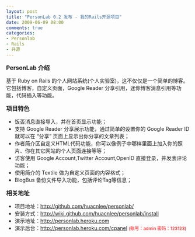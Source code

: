 ```yaml
---
layout: post
title: "PersonLab 0.2 发布 - 我的Rails开源项目"
date: 2009-06-09 08:00
comments: true
categories: 
- Personlab
- Rails
- 开源
---
```

<p><strong><span style="font-size: 16px;">PersonLab 介绍</span></strong></p>
<p>基于 Ruby on Rails 的个人网站系统(个人实验室)，这不仅仅是一个简单的博客。它包括博客，自定义页面，Google Reader 分享引用，迷你博客消息引用等功能，代码插入等功能。</p>
<p><strong><span style="font-size: 16px;">项目特色</span></strong></p>
<ul>
<li>饭否消息直接导入，并在首页显示功能；</li>
<li>支持 Google Reader 分享展示功能，通过简单的设置你的 Google Reader ID就可以在 &ldquo;分享&rdquo; 页面上显示出你分享的文章列表；</li>
<li>作者简介区自定义HTML代码功能，你可以像例子中哪样里面上加入你的照片、你在其它网站的个人页面连接等等；</li>
<li>访客使用 Google Account,Twitter Account,OpenID 直接登录，并发表评论功能；</li>
<li>使用简介的 Textile 做为自定义页面的内容格式；</li>
<li>BlogBus 备份文件导入功能，包括评论Tag等信息；</li>
</ul>
<p><strong><span style="font-size: 16px;">相关地址</span></strong></p>
<ul>
<li>项目地址：<a href="http://github.com/huacnlee/personlab/" target="_blank">http://github.com/huacnlee/personlab/</a></li>
<li>安装方式：<a href="http://wiki.github.com/huacnlee/personlab/install" target="_blank">http://wiki.github.com/huacnlee/personlab/install</a></li>
<li>演示地址：<a href="http://personlab.heroku.com" target="_blank">http://personlab.heroku.com</a></li>
<li>演示后台：<a href="http://personlab.heroku.com/cpanel" target="_blank">http://personlab.heroku.com/cpanel</a> <span style="color: #ff0000;"><span style="font-size: 12px;">(账号：admin 密码：123123)</span></span><a href="http://personlab.heroku.com/cpanel" target="_blank"><br /></a></li>
</ul>
